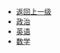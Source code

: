 * [返回上一级](/)
* [政治](/postgraduate/political/)
* [英语](/postgraduate/english/)
* [数学](/postgraduate/math/)


